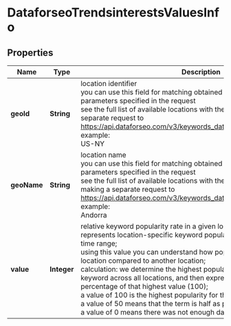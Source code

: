 # DataforseoTrendsinterestsValuesInfo


## Properties

| Name | Type | Description | Notes |
|------------ | ------------- | ------------- | -------------|
**geoId** | **String** | location identifier<br>you can use this field for matching obtained results with location parameters specified in the request<br>see the full list of available locations with their geo_id here or by making a separate request to https://api.dataforseo.com/v3/keywords_data/dataforseo_trends/locations<br>example:<br>US-NY |[optional]|
**geoName** | **String** | location name<br>you can use this field for matching obtained results with location parameters specified in the request<br>see the full list of available locations with their geo_name here or by making a separate request to https://api.dataforseo.com/v3/keywords_data/dataforseo_trends/locations<br>example:<br>Andorra |[optional]|
**value** | **Integer** | relative keyword popularity rate in a given location<br>represents location-specific keyword popularity rate over the specified time range;<br>using this value you can understand how popular a keyword is in one location compared to another location;<br>calculation: we determine the highest popularity value for the relevant keyword across all locations, and then express all other values as a percentage of that highest value (100);<br>a value of 100 is the highest popularity for the term<br>a value of 50 means that the term is half as popular<br>a value of 0 means there was not enough data for this term |[optional]|